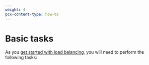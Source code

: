 ```yaml
---
weight: 4
pcx-content-type: how-to
---
```


# Basic tasks

As you [get started with load balancing](/get-started), you will need to perform the following tasks:

<DirectoryListing path="/how-to" />
